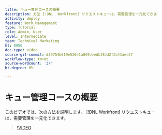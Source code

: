 ```yaml
---
title: キュー管理コースの概要
description: 方法 [!DNL  Workfront] リクエストキューは、需要管理を一元化できます。
activity: deploy
feature: Work Management
type: Tutorial
role: Admin, User
level: Intermediate
team: Technical Marketing
kt: 8956
doc-type: video
source-git-commit: d39754b619e526e1a869deedb38dd2f2b43aee57
workflow-type: tm+mt
source-wordcount: '27'
ht-degree: 0%

---
```


# キュー管理コースの概要

このビデオでは、次の方法を説明します。 [!DNL  Workfront] リクエストキューは、需要管理を一元化できます。

>[!VIDEO](https://video.tv.adobe.com/v/335219/?quality=12)
